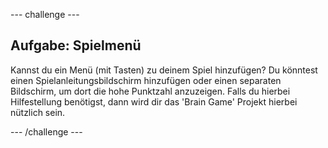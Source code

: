 --- challenge ---
## Aufgabe: Spielmenü 
Kannst du ein Menü (mit Tasten) zu deinem Spiel hinzufügen? Du könntest einen Spielanleitungsbildschirm hinzufügen oder einen separaten Bildschirm, um dort die hohe Punktzahl anzuzeigen. Falls du hierbei Hilfestellung benötigst, dann wird dir das 'Brain Game' Projekt hierbei nützlich sein.



--- /challenge ---